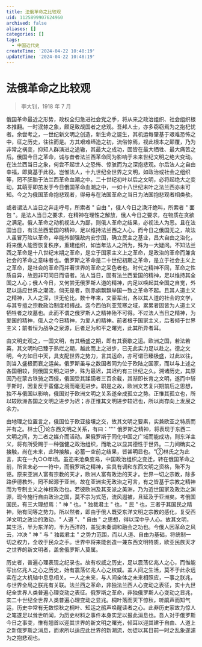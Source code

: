 ```yaml
---
title: 法俄革命之比较观
uid: 1125899907624960
archived: false
aliases: []
categories: []
tags:
  - 中国近代史
createTime: '2024-04-22 10:48:19'
updateTime: '2024-04-22 10:48:19'
---
```


# 法俄革命之比较观

> 李大钊，1918 年 7 月

俄国革命最近之形势，政权全归急进社会党之手，将从来之政治组织、社会组织根本推翻。一时泯棼之象，颇足致觇国者之悲观。吾邦人士，亦多窃窃焉为之抱杞忧者。余尝考之，一世纪新文明之创造，新生命之诞生，其机运每肇基于艰难恐怖之中，征之历史，往往而是。方其艰难缔造之初，流俗惊焉，视此根本之颠覆，乃为非常之祸变，抑知人群演进之途辙，其最大之成功，固皆在最大牺牲、最大痛苦之后。俄国今日之革命，诚与昔者法兰西革命同为影响于未来世纪文明之绝大变动。在法兰西当日之象，何尝不起世人之恐怖、惊骇而为之深抱悲观。尔后法人之自由幸福，即奠基于此役。岂惟法人，十九世纪全世界之文明，如政治或社会之组织等，罔不胚胎于法兰西革命血潮之中。二十世纪初叶以后之文明，必将起绝大之变动，其萌芽即茁发于今日俄国革命血潮之中，一如十八世纪末叶之法兰西亦未可知。今之为俄国革命抱悲观者，得毋与在法国革命之当日为法国抱悲观者相类欤。

或者谓法人当日之奔走呼号，所索者 " 自由 "，俄人今日之涣汗绝叫，所索者 " 面包 "。是法人当日之要求，在精神在理性之解放，俄人今日之要求，在物质在贪欲之满足。俄人革命之动机视法人为鄙，则俄人革命之结果，必视法人为恶。且在法国当日，有法兰西爱国的精神，足以维持法兰西之人心。而今日之俄国无之，故法人虽冒万险以革命，卒能外御强敌内安宗国，确立民主之基业，昌大自由之治化，将来俄人能否恢复秩序，重建组织，如当年法人之所为，殊为一大疑问。不知法兰西之革命是十八世纪末期之革命，是立于国家主义上之革命，是政治的革命而兼含社会的革命之意味者也。俄罗斯之革命是二十世纪初期之革命，是立于社会主义上之革命，是社会的革命而并著世界的革命之采色者也。时代之精神不同，革命之性质自异，故迥非可同日而语者。法人当日，固有法兰西爱国的精神，足以维持其全国之人心；俄人今日，又何尝无俄罗斯人道的精神，内足以唤起其全国之自觉，外足以适应世界之潮流，倘无是者，则赤旗飘飘举国一致之革命不起。且其人道主义之精神，入人之深，世无伦比。数十年来，文豪辈出，各以其人道的社会的文学，与其专擅之宗教政治制度相搏战。迄今西伯利亚荒寒之域，累累者固皆为人道主义牺牲者之坟墓也。此而不谓之俄罗斯人之精神殆不可得。不过法人当日之精神，为爱国的精神，俄人之今日精神，为爱人的精神。前者根于国家主义，后者倾于世界主义；前者恒为战争之泉源，后者足为和平之曙光，此其所异者耳。

由文明史观之，一国文明，有其畅盛之期，即有其衰歇之运。欧洲之国，若法若英，其文明均已臻于熟烂之期，越此而上之进步，已无此实力足以赴之。德之文明，今方如日中天，具支配世界之势力，言其运命，亦可谓已臻极盛，过此以往，则当入盛极而衰之运矣。俄罗斯虽与之数国者同为位于欧陆之国家，而以与上述之各国相较，则俄国文明之进步，殊为最迟，其迟约有三世纪之久。溯诸历史，其原因乃在蒙古铁骑之西侵，俄国受其蹂躏者三百余载，其渐即长育之文明，遂而中斩于斯时，因复反于蛮僿之境而毫无进步。职是之故，欧洲文艺复兴期前后之思想，独不与俄国以影响，俄国对于欧洲文明之关系遂全成孤立之势。正惟其孤立也，所以较欧洲各国之文明之进步为迟；亦正惟其文明进步较迟也，所以尚存向上发展之余力。

由地理之位置言之，俄国位于欧亚接壤之交，故其文明之要素，实兼欧亚之特质而并有之。林士①论东西文明之关系，有曰：""" 俄罗斯之精神，将表现于东西二文明之间，为二者之媒介而活动。果俄罗斯于同化中国之广域而能成功，则东洋主义，将有所受赐于一种强健之政治组织，而助之以显其德性于世界。二力间确实之接触，尚在未来，此种接触，必蓄一空前之结果，皆甚明显也。"②林氏之为此言，实在一九○○年顷。虽迩来沧桑变易，中国政治组织之变迁，转在俄国革命之前，所言未必一一符中，而俄罗斯之精神，实具有调和东西文明之资格，殆不为诬。原来亚洲人富有宗教的天才，欧洲人富有政治的天才。世界一切之宗教，除多路伊德教外，罔不起源于亚洲，故在亚洲实无政治之可言，有之皆基于宗教之精神而为专制主义之神权政治也。若彼欧洲及其支派之美洲，乃为近世国家及政治之渊源，现今施行自由政治之国，莫不宗为式范，流风遐被，且延及于亚洲矣。考俄国国民，有三大理想焉：" 神 " 也，" 独裁君主 " 也，" 民 " 也，三者于其国民之精神，殆有同等之势力。所以然者，即由于俄人既受东洋文明之宗教的感化，复受西洋文明之政治的激动，" 人道 "、" 自由 " 之思想，得以深中乎人心。故其文明，其生活，半为东洋的，半为西洋的，盖犹未奏调和融会之功也。今俄人因革命之风云，冲决 " 神 " 与 " 独裁君主 " 之势力范围，而以人道、自由为基础，将统制一切之权力，全收于民众之手。世界中将来能创造一兼东西文明特质，欧亚民族天才之世界的新文明者，盖舍俄罗斯人莫属。

历史者，普遍心理表现之纪录也。故有权威之历史，足以震荡亿兆人之心，而惟能写出亿兆人之心之历史，始有震荡亿兆人心之权威。盖人间之生活，莫不于此永远实在之大机轴中息息相关。一人之未来，与人间全体之未来相照应，一事之朕兆，与世界全局之朕兆有关联。法兰西之革命，非独法兰西人心变动之表征，实十九世纪全世界人类普遍心理变动之表征。俄罗斯之革命，非独俄罗斯人心变动之显兆，实二十世纪全世界人类普遍心理变动之显兆。桐叶落而天下惊秋，听鹃声而知气运，历史中常有无数惊秋之桐叶、知运之鹃声唤醒读者之心。此非历史家故为惊人之笔遂足以耸世听闻，为历史材料之事件本身实足以报此消息也。吾人对于俄罗斯今日之事变，惟有翘首以迎其世界的新文明之曙光，倾耳以迎其建于自由、人道上之新俄罗斯之消息，而求所以适应此世界的新潮流，勿徒以其目前一时之乱象遂遽为之抱悲观也。
